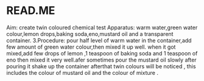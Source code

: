 # READ.ME
Aim: create twin coloured chemical test
Apparatus: warm water,green water colour,lemon drops,baking soda,eno,mustard oil and a   transparent container.
3.Procedure:
pour half level of warm water in the container,add few amount of green water colour,then mixed it up well. when it got mixed,add few drops of lemon ,1 teaspoon of baking soda and 1 teaspoon of eno then mixed it very well.afer sometimes pour the mustard oil slowly after pouring it shake up the container afterthat twin colours will be noticed , this includes the colour of mustard oil and the colour of mixture .
